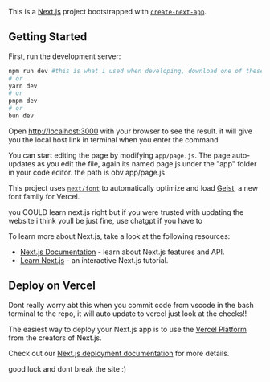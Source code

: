 This is a [Next.js](https://nextjs.org) project bootstrapped with [`create-next-app`](https://github.com/vercel/next.js/tree/canary/packages/create-next-app).

## Getting Started

First, run the development server:

```bash or powershell idk doesnt matter
npm run dev #this is what i used when developing, download one of these on your "machine" for dev
# or
yarn dev
# or
pnpm dev
# or
bun dev
```

Open [http://localhost:3000](http://localhost:3000) with your browser to see the result. it will give you the local host link in terminal when you enter the command

You can start editing the page by modifying `app/page.js`. The page auto-updates as you edit the file, again its named page.js under the "app" folder in your code editor. the path is obv app/page.js

This project uses [`next/font`](https://nextjs.org/docs/app/building-your-application/optimizing/fonts) to automatically optimize and load [Geist](https://vercel.com/font), a new font family for Vercel.

you COULD learn next.js right but if you were trusted with updating the website i think youll be just fine, use chatgpt if you have to 

To learn more about Next.js, take a look at the following resources:

- [Next.js Documentation](https://nextjs.org/docs) - learn about Next.js features and API.
- [Learn Next.js](https://nextjs.org/learn) - an interactive Next.js tutorial.

## Deploy on Vercel
Dont really worry abt this when you commit code from vscode in the bash terminal to the repo, it will auto update to vercel just look at the checks!!

The easiest way to deploy your Next.js app is to use the [Vercel Platform](https://vercel.com/new?utm_medium=default-template&filter=next.js&utm_source=create-next-app&utm_campaign=create-next-app-readme) from the creators of Next.js.

Check out our [Next.js deployment documentation](https://nextjs.org/docs/app/building-your-application/deploying) for more details.

good luck and dont break the site :)
